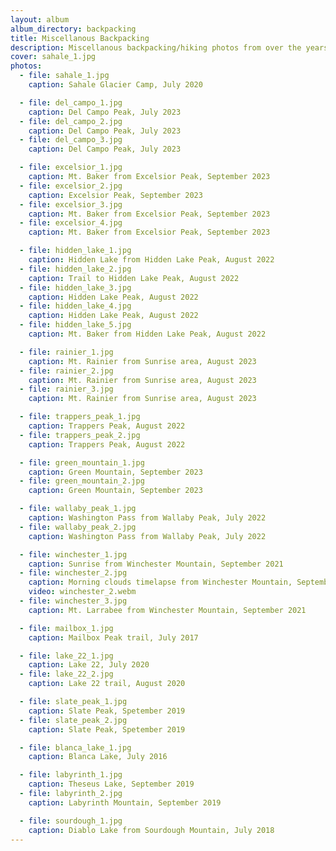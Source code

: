 ```yaml
---
layout: album
album_directory: backpacking
title: Miscellanous Backpacking
description: Miscellanous backpacking/hiking photos from over the years.
cover: sahale_1.jpg
photos:
  - file: sahale_1.jpg
    caption: Sahale Glacier Camp, July 2020

  - file: del_campo_1.jpg
    caption: Del Campo Peak, July 2023
  - file: del_campo_2.jpg
    caption: Del Campo Peak, July 2023
  - file: del_campo_3.jpg
    caption: Del Campo Peak, July 2023

  - file: excelsior_1.jpg
    caption: Mt. Baker from Excelsior Peak, September 2023
  - file: excelsior_2.jpg
    caption: Excelsior Peak, September 2023
  - file: excelsior_3.jpg
    caption: Mt. Baker from Excelsior Peak, September 2023
  - file: excelsior_4.jpg
    caption: Mt. Baker from Excelsior Peak, September 2023

  - file: hidden_lake_1.jpg
    caption: Hidden Lake from Hidden Lake Peak, August 2022
  - file: hidden_lake_2.jpg
    caption: Trail to Hidden Lake Peak, August 2022
  - file: hidden_lake_3.jpg
    caption: Hidden Lake Peak, August 2022
  - file: hidden_lake_4.jpg
    caption: Hidden Lake Peak, August 2022
  - file: hidden_lake_5.jpg
    caption: Mt. Baker from Hidden Lake Peak, August 2022

  - file: rainier_1.jpg
    caption: Mt. Rainier from Sunrise area, August 2023
  - file: rainier_2.jpg
    caption: Mt. Rainier from Sunrise area, August 2023
  - file: rainier_3.jpg
    caption: Mt. Rainier from Sunrise area, August 2023

  - file: trappers_peak_1.jpg
    caption: Trappers Peak, August 2022
  - file: trappers_peak_2.jpg
    caption: Trappers Peak, August 2022

  - file: green_mountain_1.jpg
    caption: Green Mountain, September 2023
  - file: green_mountain_2.jpg
    caption: Green Mountain, September 2023

  - file: wallaby_peak_1.jpg
    caption: Washington Pass from Wallaby Peak, July 2022
  - file: wallaby_peak_2.jpg
    caption: Washington Pass from Wallaby Peak, July 2022

  - file: winchester_1.jpg
    caption: Sunrise from Winchester Mountain, September 2021
  - file: winchester_2.jpg
    caption: Morning clouds timelapse from Winchester Mountain, September 2021
    video: winchester_2.webm
  - file: winchester_3.jpg
    caption: Mt. Larrabee from Winchester Mountain, September 2021

  - file: mailbox_1.jpg
    caption: Mailbox Peak trail, July 2017

  - file: lake_22_1.jpg
    caption: Lake 22, July 2020
  - file: lake_22_2.jpg
    caption: Lake 22 trail, August 2020

  - file: slate_peak_1.jpg
    caption: Slate Peak, Spetember 2019
  - file: slate_peak_2.jpg
    caption: Slate Peak, Spetember 2019

  - file: blanca_lake_1.jpg
    caption: Blanca Lake, July 2016

  - file: labyrinth_1.jpg
    caption: Theseus Lake, September 2019
  - file: labyrinth_2.jpg
    caption: Labyrinth Mountain, September 2019

  - file: sourdough_1.jpg
    caption: Diablo Lake from Sourdough Mountain, July 2018
---
```


